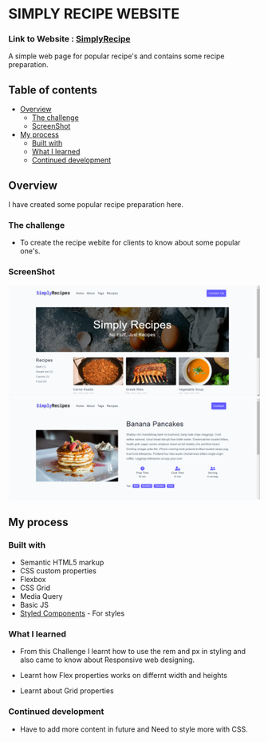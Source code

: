# SIMPLY RECIPE WEBSITE

### Link to Website : [SimplyRecipe](https://aswinrecipe.netlify.app/)

A simple web page for popular recipe's and contains some recipe preparation.

## Table of contents

- [Overview](#overview)
  - [The challenge](#the-challenge)
  - [ScreenShot](#screenshot)
- [My process](#my-process)
  - [Built with](#built-with)
  - [What I learned](#what-i-learned)
  - [Continued development](#continued-development)

## Overview
I have created some popular recipe preparation here.

### The challenge

- To create the recipe webite for clients to know about some popular one's.

### ScreenShot

![](https://github.com/Aswinkumar20/SimplyRecipe/blob/main/ScreenShots/Main-page.png)
![](https://github.com/Aswinkumar20/SimplyRecipe/blob/main/ScreenShots/recipe-page.png)

## My process

### Built with

- Semantic HTML5 markup
- CSS custom properties
- Flexbox
- CSS Grid
- Media Query
- Basic JS
- [Styled Components](https://styled-components.com/) - For styles


### What I learned

- From this Challenge I learnt how to use the rem and px in styling and also came to know about Responsive web designing.

- Learnt how Flex properties works on differnt width and heights

- Learnt about Grid properties 

### Continued development

- Have to add more content in future and Need to style more with CSS.

#
